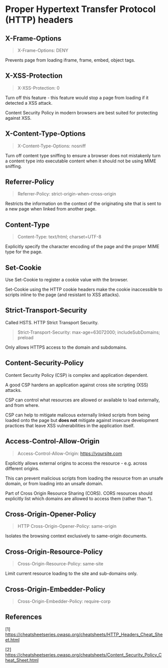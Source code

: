 # Proper Hypertext Transfer Protocol (HTTP) headers

## X-Frame-Options

> X-Frame-Options: DENY

Prevents page from loading iframe, frame, embed, object tags.

## X-XSS-Protection

> X-XSS-Protection: 0

Turn off this feature - this feature would stop a page from loading if it detected a XSS attack.

Content Security Policy in modern browsers are best suited for protecting against XSS.

## X-Content-Type-Options

> X-Content-Type-Options: nosniff

Turn off content type sniffing to ensure a browser does not mistakenly turn a content type into executable content when it should not be using MIME sniffing.

## Referrer-Policy

> Referrer-Policy: strict-origin-when-cross-origin

Restricts the information on the context of the originating site that is sent to a new page when linked from another page.

## Content-Type

> Content-Type: text/html; charset=UTF-8

Explicitly specify the character encoding of the page and the proper MIME type for the page.

## Set-Cookie

Use Set-Cookie to register a cookie value with the browser.

Set-Cookie using the HTTP cookie headers make the cookie inaccessible to scripts inline to the page (and resistant to XSS attacks).

## Strict-Transport-Security

Called HSTS. HTTP Strict Transport Security.

> Strict-Transport-Security: max-age=63072000; includeSubDomains; preload

Only allows HTTPS access to the domain and subdomains.

## Content-Security-Policy

Content Security Policy (CSP) is complex and application dependent.

A good CSP hardens an application against cross site scripting (XSS) attacks.

CSP can control what resources are allowed or available to load externally, and from where.

CSP can help to mitigate malicous externally linked scripts from being loaded onto the page but **does not** mitigate against insecure development practices that leave XSS vulnerabilities in the application itself.

## Access-Control-Allow-Origin

> Access-Control-Allow-Origin: https://yoursite.com

Explicitly allows external origins to access the resource - e.g. across different origins.

This can prevent malicious scripts from loading the resource from an unsafe domain, or from loading into an unsafe domain.

Part of Cross Origin Resource Sharing (CORS). CORS resources should explicitly list which domains are allowed to access them (rather than *).

## Cross-Origin-Opener-Policy

> HTTP Cross-Origin-Opener-Policy: same-origin

Isolates the browsing context exclusively to same-origin documents.

## Cross-Origin-Resource-Policy

> Cross-Origin-Resource-Policy: same-site

Limit current resource loading to the site and sub-domains only.

## Cross-Origin-Embedder-Policy

> Cross-Origin-Embedder-Policy: require-corp

## References

[1] https://cheatsheetseries.owasp.org/cheatsheets/HTTP_Headers_Cheat_Sheet.html

[2] https://cheatsheetseries.owasp.org/cheatsheets/Content_Security_Policy_Cheat_Sheet.html